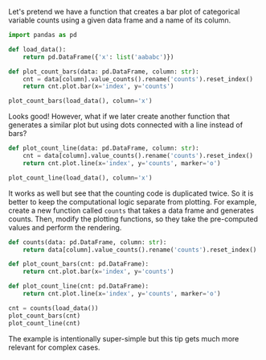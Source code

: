 Let's pretend we have a function that creates a bar plot of categorical variable
counts using a given data frame and a name of its column.

```python
import pandas as pd

def load_data():
    return pd.DataFrame({'x': list('aababc')})

def plot_count_bars(data: pd.DataFrame, column: str):
    cnt = data[column].value_counts().rename('counts').reset_index()
    return cnt.plot.bar(x='index', y='counts')

plot_count_bars(load_data(), column='x')
```

Looks good! However, what if we later create another function that generates
a similar plot but using dots connected with a line instead of bars?
```python
def plot_count_line(data: pd.DataFrame, column: str):
    cnt = data[column].value_counts().rename('counts').reset_index()
    return cnt.plot.line(x='index', y='counts', marker='o')

plot_count_line(load_data(), column='x')
```

It works as well but see that the counting code is duplicated twice. So it is
better to keep the computational logic separate from plotting. For example,
create a new function called `counts` that takes a data frame and generates
counts. Then, modify the plotting functions, so they take the pre-computed
values and perform the rendering.
```python
def counts(data: pd.DataFrame, column: str):
    return data[column].value_counts().rename('counts').reset_index()

def plot_count_bars(cnt: pd.DataFrame):
    return cnt.plot.bar(x='index', y='counts')

def plot_count_line(cnt: pd.DataFrame):
    return cnt.plot.line(x='index', y='counts', marker='o')

cnt = counts(load_data())
plot_count_bars(cnt)
plot_count_line(cnt)
```

The example is intentionally super-simple but this tip gets much more relevant
for complex cases.  